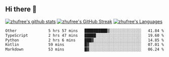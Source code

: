 ## Hi there 👋
[![zhufree's github stats](https://github-readme-stats.vercel.app/api?username=zhufree&show_icons=true&count_private=true)](https://github.com/anuraghazra/github-readme-stats)
[![zhufree's GitHub Streak](https://streak-stats.demolab.com/?user=zhufree)](https://git.io/streak-stats)
[![zhufree's Languages](https://github-readme-stats.vercel.app/api/top-langs/?username=zhufree&layout=compact&langs_count=10)](https://github.com/anuraghazra/github-readme-stats)
<!--START_SECTION:waka-->

```txt
Other              5 hrs 57 mins   ██████████▒░░░░░░░░░░░░░░   41.84 %
TypeScript         2 hrs 47 mins   █████░░░░░░░░░░░░░░░░░░░░   19.60 %
Python             2 hrs 6 mins    ███▓░░░░░░░░░░░░░░░░░░░░░   14.85 %
Kotlin             59 mins         █▓░░░░░░░░░░░░░░░░░░░░░░░   07.01 %
Markdown           53 mins         █▓░░░░░░░░░░░░░░░░░░░░░░░   06.24 %
```

<!--END_SECTION:waka-->

<!--
**zhufree/zhufree** is a ✨ _special_ ✨ repository because its `README.md` (this file) appears on your GitHub profile.

Here are some ideas to get you started:

- 🔭 I’m currently working on ...
- 🌱 I’m currently learning ...
- 👯 I’m looking to collaborate on ...
- 🤔 I’m looking for help with ...
- 💬 Ask me about ...
- 📫 How to reach me: ...
- 😄 Pronouns: ...
- ⚡ Fun fact: ...
-->
